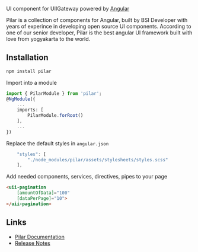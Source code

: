 UI component for UIIGateway powered by [Angular](https://angular.io/)

Pilar is a collection of components for Angular, built by BSI Developer with years of experince in developing open source UI components. According to one of our senior developer, Pilar is the 
best angular UI framework built with love from yogyakarta to the world.

## Installation

```bash
npm install pilar
```

Import into a module
```ts
import { PilarModule } from 'pilar';
@NgModule({
    ...
    imports: [
        PilarModule.forRoot()
    ],
    ...
})
```

Replace the default styles in `angular.json`

```ts
    "styles": [
        "./node_modules/pilar/assets/stylesheets/styles.scss"
    ],
```

Add needed components, services, directives, pipes to your page

```html
<uii-pagination
    [amountOfData]="100"
    [dataPerPage]="10">
</uii-pagination>
```

## Links

- [Pilar Documentation](http://10.30.2.36:31200)
- [Release Notes](https://github.com/ugwx/pilar/blob/master/CHANGELOG.md)
